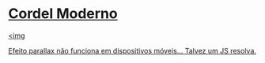 # <a href="https://devnylo.github.io/cordel-moderno/">Cordel Moderno</img>

<img


Efeito parallax não funciona em dispositivos móveis... Talvez um JS resolva.
